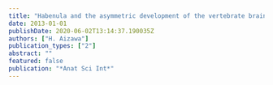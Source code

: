 ```yaml
---
title: "Habenula and the asymmetric development of the vertebrate brain"
date: 2013-01-01
publishDate: 2020-06-02T13:14:37.190035Z
authors: ["H. Aizawa"]
publication_types: ["2"]
abstract: ""
featured: false
publication: "*Anat Sci Int*"
---
```


